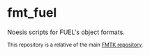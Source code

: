 # fmt_fuel

Noesis scripts for FUEL's object formats.

<sup>This repository is a relative of the main [FMTK repository](https://github.com/widberg/fmtk).</sup>
